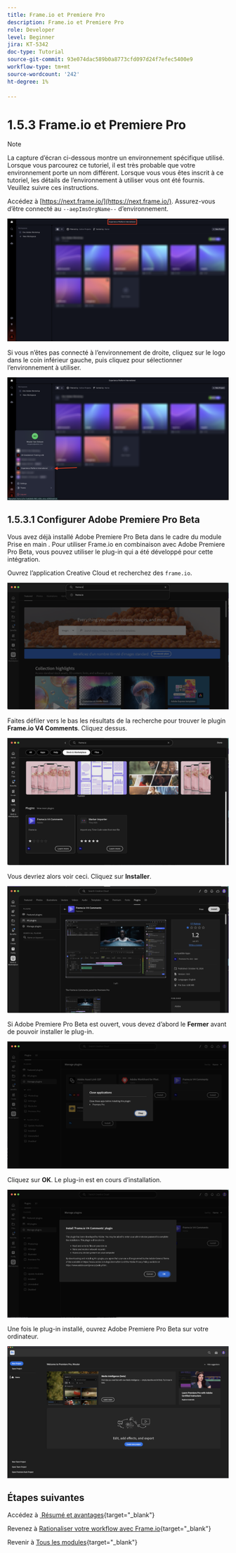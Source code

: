 ```yaml
---
title: Frame.io et Premiere Pro
description: Frame.io et Premiere Pro
role: Developer
level: Beginner
jira: KT-5342
doc-type: Tutorial
source-git-commit: 93e074dac589b0a8773cfd097d24f7efec5400e9
workflow-type: tm+mt
source-wordcount: '242'
ht-degree: 1%

---
```


# 1.5.3 Frame.io et Premiere Pro

>[!NOTE]
>
> La capture d’écran ci-dessous montre un environnement spécifique utilisé. Lorsque vous parcourez ce tutoriel, il est très probable que votre environnement porte un nom différent. Lorsque vous vous êtes inscrit à ce tutoriel, les détails de l’environnement à utiliser vous ont été fournis. Veuillez suivre ces instructions.

Accédez à [https://next.frame.io/](https://next.frame.io/). Assurez-vous d’être connecté au `--aepImsOrgName--` d’environnement.

![Frame.io](./images/frameio1.png)

Si vous n’êtes pas connecté à l’environnement de droite, cliquez sur le logo dans le coin inférieur gauche, puis cliquez pour sélectionner l’environnement à utiliser.

![Frame.io](./images/frameio2.png)

## 1.5.3.1 Configurer Adobe Premiere Pro Beta

Vous avez déjà installé Adobe Premiere Pro Beta dans le cadre du module Prise en main . Pour utiliser Frame.io en combinaison avec Adobe Premiere Pro Beta, vous pouvez utiliser le plug-in qui a été développé pour cette intégration.

Ouvrez l’application Creative Cloud et recherchez des `frame.io`.

![Frame.io](./images/frameio23.png)

Faites défiler vers le bas les résultats de la recherche pour trouver le plugin **Frame.io V4 Comments**. Cliquez dessus.

![Frame.io](./images/frameio24.png)

Vous devriez alors voir ceci. Cliquez sur **Installer**.

![Frame.io](./images/frameio25.png)

Si Adobe Premiere Pro Beta est ouvert, vous devez d’abord le **Fermer** avant de pouvoir installer le plug-in.

![Frame.io](./images/frameio26.png)

Cliquez sur **OK**. Le plug-in est en cours d’installation.

![Frame.io](./images/frameio27.png)

Une fois le plug-in installé, ouvrez Adobe Premiere Pro Beta sur votre ordinateur.

![Frame.io](./images/frameio22.png)

## Étapes suivantes

Accédez à [&#x200B; Résumé et avantages &#x200B;](./summary.md){target="_blank"}

Revenez à [Rationaliser votre workflow avec Frame.io](./frameio.md){target="_blank"}

Revenir à [Tous les modules](./../../../overview.md){target="_blank"}
